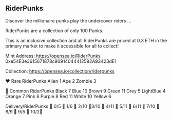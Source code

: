 RiderPunks
----------

Discover the millionaire punks play the undercover riders ...

RiderPunks are a collection of only 100 Punks.

This is an inclusive collection and all RiderPunks are priced at 0.3 ETH in the primary market to make it accessible for all to collect!

Mint Address:
https://opensea.io/RiderPunks
0xe54E3e3615671878c90914044412592A93423dE1

Collection:
https://opensea.io/collection/riderpunks


❤️ Rare RiderPunks Alien 1 Ape 2 Zombie 3

🖤 Common RiderPunks Black 7 Blue 10 Brown 9 Green 11 Grey 5 LightBlue 4 Orange 7 Pink 6 Purple 8 Red 11 White 10 Yellow 6

Delivery/RiderPunks 💙 0/5 💙 1/6 💙 2/10 💙3/10 💙 4/11 💙 5/11 💙 6/11 💙 7/10 💙 8/9 💙 9/5 💙 10/2💙

